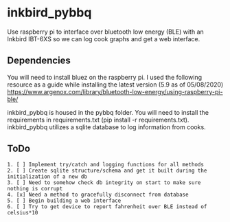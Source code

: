 # inkbird_pybbq
Use raspberry pi to interface over bluetooth low energy (BLE) with an Inkbird IBT-6XS so we can log cook graphs and get a web interface. 

## Dependencies
You will need to install bluez on the raspberry pi. I used the following resource as a guide while installing the latest version (5.9 as of 05/08/2020) https://www.argenox.com/library/bluetooth-low-energy/using-raspberry-pi-ble/

inkbird_pybbq is housed in the pybbq folder. You will need to install the requirements in requirements.txt (pip install -r requirements.txt). inkbird_pybbq utilizes a sqlite database to log information from cooks.

## ToDo
    
    1. [ ] Implement try/catch and logging functions for all methods
    2. [ ] Create sqlite structure/schema and get it built during the initialization of a new db
    3. [ ] Need to somehow check db integrity on start to make sure nothing is corrupt
    4. [x] Need a method to gracefully disconnect from database
    5. [ ] Begin building a web interface
    6. [ ] Try to get device to report fahrenheit over BLE instead of celsius*10
